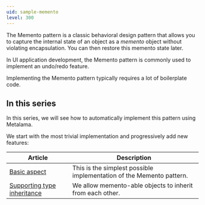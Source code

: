 ```yaml
---
uid: sample-memento
level: 300
---
```


The Memento pattern is a classic behavioral design pattern that allows you to capture the internal state of an object as a _memento_ object without violating encapsulation. You can then restore this memento state later.

In UI application development, the Memento pattern is commonly used to implement an undo/redo feature.

Implementing the Memento pattern typically requires a lot of boilerplate code.

## In this series

In this series, we will see how to automatically implement this pattern using Metalama.

We start with the most trivial implementation and progressively add new features:

| Article | Description |
|---------|-------------|
| [Basic aspect](memento-1/README.md) | This is the simplest possible implementation of the Memento pattern. |
| [Supporting type inheritance](memento-2/README.md) | We allow memento-able objects to inherit from each other. |
